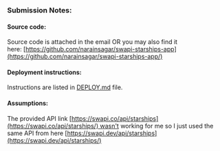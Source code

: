 ### Submission Notes:

#### Source code: 

Source code is attached in the email OR you may also find it here: [https://github.com/narainsagar/swapi-starships-app](https://github.com/narainsagar/swapi-starships-app/)

#### Deployment instructions: 

Instructions are listed in [DEPLOY.md](/DEPLOY.md) file.

#### Assumptions: 

The provided API link [https://swapi.co/api/starships](https://swapi.co/api/starships/) wasn't working for me so I just used the same API from here [https://swapi.dev/api/starships](https://swapi.dev/api/starships/)
